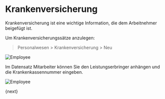 <!-- add-breadcrumbs -->
# Krankenversicherung

Krankenversicherung ist eine wichtige Information, die dem Arbeitnehmer beigefügt ist.

Um Krankenversicherungssätze anzulegen:

> Personalwesen > Krankenversicherung > Neu

<img class="screenshot" alt="Employee" src="{{docs_base_url}}/assets/img/human-resources/health-insurance.png">

Im Datensatz Mitarbeiter können Sie den Leistungserbringer anhängen und die Krankenkassennummer eingeben.

<img class="screenshot" alt="Employee" src="{{docs_base_url}}/assets/img/human-resources/insurance-no.gif">

{next}